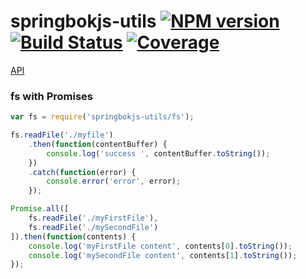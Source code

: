 # springbokjs-utils [![NPM version][npm-image]][npm-url] [![Build Status][build-status-image]][build-status-url] [![Coverage][coverage-image]][coverage-url]

[API](http://christophehurpeau.github.io/springbokjs-utils/docs/module-utils.html)

### fs with Promises

```js
var fs = require('springbokjs-utils/fs');

fs.readFile('./myfile')
    .then(function(contentBuffer) {
        console.log('success ', contentBuffer.toString());
    })
    .catch(function(error) {
        console.error('error', error);
    });

Promise.all([
    fs.readFile('./myFirstFile'),
    fs.readFile('./mySecondFile')
]).then(function(contents) {
    console.log('myFirstFile content', contents[0].toString());
    console.log('mySecondFile content', contents[1].toString());
});

```

[build-status-image]: https://drone.io/github.com/christophehurpeau/springbokjs-utils/status.png
[build-status-url]: https://drone.io/github.com/christophehurpeau/springbokjs-utils/latest
[npm-image]: https://img.shields.io/npm/v/springbokjs-utils.svg?style=flat
[npm-url]: https://npmjs.org/package/springbokjs-utils
[coverage-image]: http://img.shields.io/badge/coverage-95%-green.svg?style=flat
[coverage-url]: http://christophehurpeau.github.io/springbokjs-utils/docs/coverage.html
